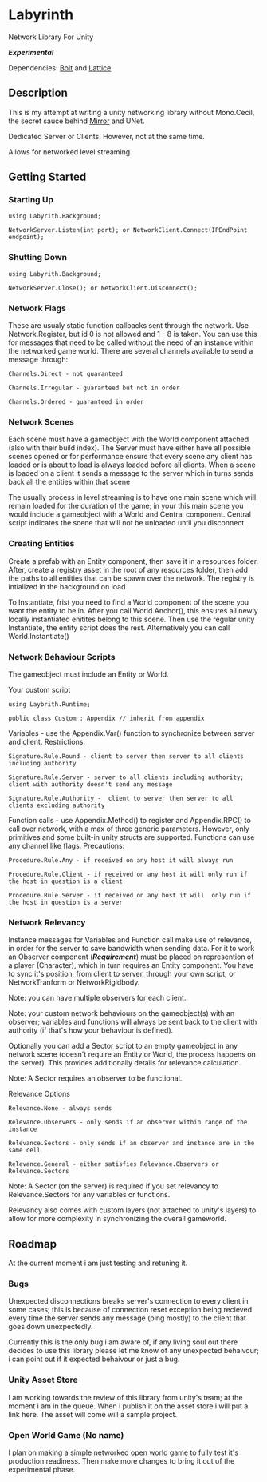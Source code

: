 # Labyrinth

Network Library For Unity

***Experimental***

Dependencies: [Bolt](https://github.com/maelishere/Bolt) and [Lattice](https://github.com/maelishere/Lattice)

## Description

This is my attempt at writing a unity networking library without Mono.Cecil, the secret sauce behind [Mirror](https://github.com/vis2k/Mirror) and UNet.

Dedicated Server or Clients. However, not at the same time.

Allows for networked level streaming

## Getting Started

### Starting Up

    using Labyrith.Background;

    NetworkServer.Listen(int port); or NetworkClient.Connect(IPEndPoint endpoint);

### Shutting Down

    using Labyrith.Background;

    NetworkServer.Close(); or NetworkClient.Disconnect();

### Network Flags

These are usualy static function callbacks sent through the network. Use Network.Register, but id 0 is not allowed and 1 - 8 is taken. You can use this for messages that need to be called without the need of an instance within the networked game world. There are several channels available to send a message through:

    Channels.Direct - not guaranteed
    
    Channels.Irregular - guaranteed but not in order
    
    Channels.Ordered - guaranteed in order

### Network Scenes

Each scene must have a gameobject with the World component attached (also with their build index). The Server must have either have all possible scenes opened or for performance ensure that every scene any client has loaded or is about to load is always loaded before all clients. When a scene is loaded on a client it sends a message to the server which in turns sends back all the entities within that scene 

The usually process in level streaming is to have one main scene which will remain loaded for the duration of the game; in your this main scene you would include a gameobject with a World and Central component. Central script indicates the scene that will not be unloaded until you disconnect.

### Creating Entities

Create a prefab with an Entity component, then save it in a resources folder. After, create a registry asset in the root of any resources folder, then add the paths to all entities that can be spawn over the network. The registry is intialized in the background on load

To Instantiate, frist you need to find a World component of the scene you want the entity to be in. After you call World.Anchor(), this ensures all newly locally instantiated enitites belong to this scene. Then use the regular unity Instantiate, the entity script does the rest. Alternatively you can call World.Instantiate() 

### Network Behaviour Scripts

The gameobject must include an Entity or World.

Your custom script

    using Laybrith.Runtime;

    public class Custom : Appendix // inherit from appendix

Variables - use the Appendix.Var<T>() function to synchronize between server and client. Restrictions:
    
    Signature.Rule.Round - client to server then server to all clients including authority
    
    Signature.Rule.Server - server to all clients including authority; client with authority doesn't send any message
    
    Signature.Rule.Authority -  client to server then server to all clients excluding authority

Function calls - use Appendix.Method() to register and Appendix.RPC() to call over network, with a max of three generic parameters. However, only primitives and some built-in unity structs are supported. Functions can use any channel like flags. Precautions:
    
    Procedure.Rule.Any - if received on any host it will always run
    
    Procedure.Rule.Client - if received on any host it will only run if the host in question is a client
    
    Procedure.Rule.Server - if received on any host it will  only run if the host in question is a server
    
### Network Relevancy

Instance messages for Variables and Function call make use of relevance, in order for the server to save bandwidth when sending data. For it to work an Observer component (***Requirement***) must be placed on represention of a player (Character), which in turn requires an Entity component. You have to sync it's position, from client to server, through your own script; or NetworkTranform or NetworkRigidbody. 

Note: you can have multiple observers for each client.

Note: your custom network behaviours on the gameobject(s) with an observer; variables and functions will always be sent back to the client with authority (if that's how your behaviour is defined).

Optionally you can add a Sector script to an empty gameobject in any network scene (doesn't require an Entity or World, the process happens on the server). This provides additionally details for relevance calculation.

Note: A Sector requires an observer to be functional.

Relevance Options
    
    Relevance.None - always sends 
    
    Relevance.Observers - only sends if an observer within range of the instance
    
    Relevance.Sectors - only sends if an observer and instance are in the same cell
    
    Relevance.General - either satisfies Relevance.Observers or Relevance.Sectors
    
Note: A Sector (on the server) is required if you set relevancy to Relevance.Sectors for any variables or functions.

Relevancy also comes with custom layers (not attached to unity's layers) to allow for more complexity in synchronizing the overall gameworld.

## Roadmap

At the current moment i am just testing and retuning it.

### Bugs

Unexpected disconnections breaks server's connection to every client in some cases; this is because of connection reset exception being recieved every time the server sends any message (ping mostly) to the client that goes down unexpectedly.

Currently this is the only bug i am aware of, if any living soul out there decides to use this library please let me know of any unexpected behaivour; i can point out if it expected behaivour or just a bug.

### Unity Asset Store 

I am working towards the review of this library from unity's team; at the moment i am in the queue. When i publish it on the asset store i will put a link here. The asset will come will a sample project.

### Open World Game (No name)

I plan on making a simple networked open world game to fully test it's production readiness. Then make more changes to bring it out of the experimental phase.